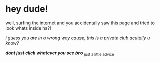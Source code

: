 # hey dude!
well, surfing the internet and you accidentally saw this page and tried to look whats inside ha?!

_i guess you are in a wrong way cause, this is a private club acutally u know?_

***dont just click whatever you see bro*** <sub> just a little advice </sub>
